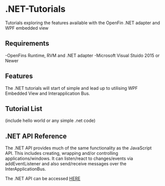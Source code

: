 # .NET-Tutorials
Tutorials exploring the features available with the OpenFin .NET adapter and WPF embedded view

## Requirements

-OpenFins Runtime, RVM and .NET adapter
-Microsoft Visual Stuido 2015 or Newer

## Features
The .NET tutorials will start of simple and lead up to utilising WPF Embedded View and Interapplication Bus.

## Tutorial List

(include hello world or any simple .net code)

## .NET API Reference

The .NET API provides much of the same functionality as the JavaScript API.  This includes creating, wrapping and/or controlling applications/windows. It can listen/react to changes/events via addEventListener and also send/receive messages over the InterApplicationBus.  

The .NET API can be accessed [HERE](http://cdn.openfin.co/docs/csharp/latest/OpenfinDesktop/index.html)

